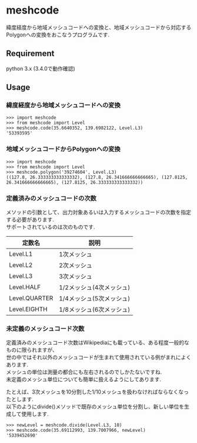 # meshcode

緯度経度から地域メッシュコードへの変換と、地域メッシュコードから対応するPolygonへの変換をおこなうプログラムです.

## Requirement
python 3.x (3.4.0で動作確認)

## Usage

### 緯度経度から地域メッシュコードへの変換

```
>>> import meshcode
>>> from meshcode import Level
>>> meshcode.code(35.6640352, 139.6982122, Level.L3)
'53393595'
```

### 地域メッシュコードからPolygonへの変換

```
>>> import meshcode
>>> from meshcode import Level
>>> meshcode.polygon('39274604', Level.L3)
((127.8, 26.333333333333332), (127.8, 26.341666666666665), (127.8125, 26.341666666666665), (127.8125, 26.333333333333332))
```

### 定義済みのメッシュコードの次数

メソッドの引数として、出力対象あるいは入力するメッシュコードの次数を指定する必要があります.  
サポートされているのは次のものです.  

|定数名|説明|
|---|---|
|Level.L1|1次メッシュ|
|Level.L2|2次メッシュ|
|Level.L3|3次メッシュ|
|Level.HALF|1/2メッシュ(4次メッシュ)|
|Level.QUARTER|1/4メッシュ(5次メッシュ)|
|Level.EIGHTH|1/8メッシュ(6次メッシュ)|

### 未定義のメッシュコード次数

定義済みのメッシュコード次数はWikipediaにも載っている、ある程度一般的なものに限られますが、  
世の中ではそれ以外のメッシュコードが生まれて使用されている例がまれによくあります.  
メッシュの単位は測量の都合にも左右されるのでしかたないですね.  
未定義のメッシュ単位についても簡単に扱えるようにしてあります.

たとえば、3次メッシュを10分割した1/10メッシュを扱わなければならなくなったとします.  
以下のようにdivide()メソッドで既存のメッシュ単位を分割し、新しい単位を生成して使用します.

```
>>> newLevel = meshcode.divide(Level.L3, 10)
>>> meshcode.code(35.69112993, 139.7007966, newLevel)
'5339452690'
```
